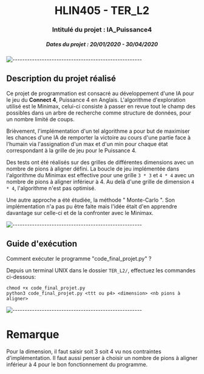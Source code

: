 <h1 align="center"> HLIN405 - TER_L2 </h1>
<h3 align="center"> Intitulé du projet : IA_Puissance4 </h3>
<h5 align="center"> Dates du projet : 20/01/2020 - 30/04/2020 </h5>


![-----------------------------------------------------](https://raw.githubusercontent.com/andreasbm/readme/master/assets/lines/colored.png)


## Description du projet réalisé 

Ce projet de programmation est consacré au développement d'une IA pour le jeu du **Connect 4**, Puissance 4 en Anglais. 
L'algorithme d'exploration utilisé est le Minimax, celui-ci consiste à passer en revue tout le champ des possibles dans un arbre de recherche comme structure de données, pour un nombre limité de coups.

Brièvement, l'implémentation d'un tel algorithme a pour but de maximiser les chances d'une IA de remporter la victoire au cours d'une partie face à l'humain
via l'assignation d'un max et d'un min pour chaque état correspondant à la grille de jeu pour le Puissance 4.

Des tests ont été réalisés sur des grilles de différentes dimensions avec un nombre de pions à aligner défini. La boucle de jeu implémentée dans l'algorithme du Minimax est effective pour une grille `3 * 3` et `4 * 4` avec un nombre de pions à aligner inférieur à 4. Au delà d'une grille de dimension `4 * 4`, l'algorithme n'est pas optimisé.

Une autre approche a été étudiée, la méthode " Monte-Carlo ". Son implémentation n'a pas pu être faite mais l'idée était d'en apprendre davantage sur celle-ci et de la confronter avec le Minimax.

![-----------------------------------------------------](https://raw.githubusercontent.com/andreasbm/readme/master/assets/lines/colored.png)


## Guide d'exécution 

Comment exécuter le programme "code_final_projet.py" ?

Depuis un terminal UNIX dans le dossier `TER_L2/`, effectuez les commandes ci-dessous:

```
chmod +x code_final_projet.py
python3 code_final_projet.py <ttt ou p4> <dimension> <nb pions à aligner>

```

![-----------------------------------------------------](https://raw.githubusercontent.com/andreasbm/readme/master/assets/lines/colored.png)

# Remarque 
Pour la dimension, il faut saisir soit 3 soit 4 vu nos contraintes d'implémentation.
Il faut aussi penser à choisir un nombre de pions à aligner inférieur à 4 pour le bon fonctionnement du programme.
